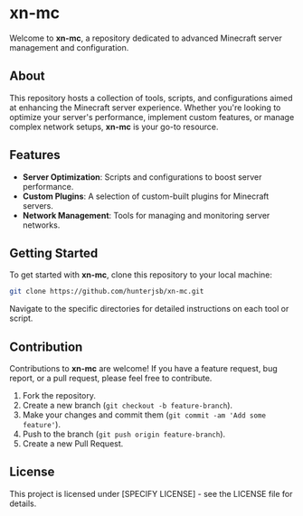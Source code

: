 
# xn-mc

Welcome to **xn-mc**, a repository dedicated to advanced Minecraft server management and configuration.

## About

This repository hosts a collection of tools, scripts, and configurations aimed at enhancing the Minecraft server experience. Whether you're looking to optimize your server's performance, implement custom features, or manage complex network setups, **xn-mc** is your go-to resource.

## Features

- **Server Optimization**: Scripts and configurations to boost server performance.
- **Custom Plugins**: A selection of custom-built plugins for Minecraft servers.
- **Network Management**: Tools for managing and monitoring server networks.

## Getting Started

To get started with **xn-mc**, clone this repository to your local machine:

```bash
git clone https://github.com/hunterjsb/xn-mc.git
```

Navigate to the specific directories for detailed instructions on each tool or script.

## Contribution

Contributions to **xn-mc** are welcome! If you have a feature request, bug report, or a pull request, please feel free to contribute.

1. Fork the repository.
2. Create a new branch (`git checkout -b feature-branch`).
3. Make your changes and commit them (`git commit -am 'Add some feature'`).
4. Push to the branch (`git push origin feature-branch`).
5. Create a new Pull Request.

## License

This project is licensed under [SPECIFY LICENSE] - see the LICENSE file for details.